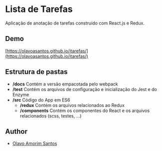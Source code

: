 # Lista de Tarefas
Aplicação de anotação de tarefas construído com React.js e Redux.


## Demo
[https://olavoasantos.github.io/itarefas/](https://olavoasantos.github.io/itarefas/)

## Estrutura de pastas
* __/docs__ Contém a versão empacotada pelo webpack
* __/test__ Contém os arquivos de configuração e inicialização do Jest e do Enzyme
* __/src__ Código do App em ES6
  * __/redux__ Contém os arquivos relacionados ao Redux
  * __/components__ Contém os componentes do React e os arquivos relacionados (scss, testes, ...)

## Author
* [Olavo Amorim Santos](https://github.com/olavoasantos)
